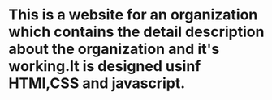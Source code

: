 # This is a website for an organization which contains the detail description about the organization and it's working.It is designed usinf HTMl,CSS and javascript.

